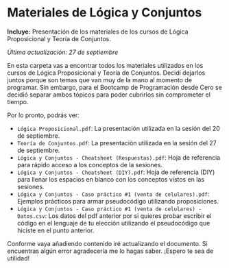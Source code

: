 # Materiales de Lógica y Conjuntos
**Incluye:** Presentación de los materiales de los cursos de Lógica Proposicional y Teoría de Conjuntos.

*Última actualización: 27 de septiembre*

En esta carpeta vas a encontrar todos los materiales utilizados en los cursos de Lógica Proposicional y Teoría de Conjuntos. Decidí dejarlos juntos porque son temas que van muy de la mano al momento de programar. Sin embargo, para el Bootcamp de Programación desde Cero se decidió separar ambos tópicos para poder cubrirlos sin comprometer el tiempo.

Por lo pronto, podrás ver:
- `Lógica Proposicional.pdf`: La presentación utilizada en la sesión del 20 de septiembre.
- `Teoría de Conjuntos.pdf`: La presentación utilizada en la sesión del 27 de septiembre.
- `Lógica y Conjuntos - Cheatsheet (Respuestas).pdf`: Hoja de referencia para rápido acceso a los conceptos de la sesiones.
- `Lógica y Conjuntos - Cheatsheet (DIY).pdf`: Hoja de referencia (DIY) para llenar los espacios en blanco con los conceptos vistos en las sesiones.
- `Lógica y Conjuntos - Caso práctico #1 (venta de celulares).pdf`: Ejemplos prácticos para armar pseudocódigo utilizando proposiciones.
- `Lógica y Conjuntos - Caso práctico #1 (venta de celulares) - Datos.csv`: Los datos del pdf anterior por si quieres probar escribir el código en el lenguaje de tu elección utilizando el pseudocódigo que hiciste en el punto anterior.

Conforme vaya añadiendo contenido iré actualizando el documento. Si encuentras algún error agradecería me lo hagas saber. ¡Espero te sea de utilidad!